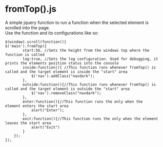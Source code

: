 # fromTop().js
A simple jquery function to run a function when the selected element is scrolled into the page.     
Use the function and its configurations like so:
```
$(window).scroll(function(){
$('main').fromTop({
		start:56, //Sets the height from the windows top where the function is called
		log:true, //Sets the log configuration. Used for debugging, it prints the elements position status into the console
		inside:function(){ //This function runs whenever fromTop() is called and the target element is inside the "start" area
			$('nav').addClass("navdark");
		},
		outside:function(){//This function runs whenever fromTop() is called and the target element is outside the "start" area
			$('nav').removeClass("navdark");
		},
		enter:function(){//This function runs the only when the element enters the start area
			alert("Enter");
		},
		exit:function(){//This function runs the only when the element leaves the start area
			alert("Exit")
		}
	});
});
```

